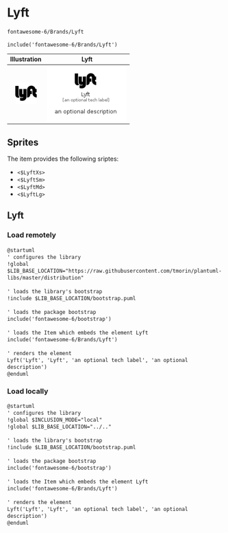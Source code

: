 # Lyft


```text
fontawesome-6/Brands/Lyft
```

```text
include('fontawesome-6/Brands/Lyft')
```



| Illustration | Lyft |
| :---: | :---: |
| ![illustration for Illustration](../../fontawesome-6/Brands/Lyft.png) | ![illustration for Lyft](../../fontawesome-6/Brands/Lyft.Local.png) |



## Sprites
The item provides the following sriptes:

- `<$LyftXs>`
- `<$LyftSm>`
- `<$LyftMd>`
- `<$LyftLg>`





## Lyft

### Load remotely
```plantuml
@startuml
' configures the library
!global $LIB_BASE_LOCATION="https://raw.githubusercontent.com/tmorin/plantuml-libs/master/distribution"

' loads the library's bootstrap
!include $LIB_BASE_LOCATION/bootstrap.puml

' loads the package bootstrap
include('fontawesome-6/bootstrap')

' loads the Item which embeds the element Lyft
include('fontawesome-6/Brands/Lyft')

' renders the element
Lyft('Lyft', 'Lyft', 'an optional tech label', 'an optional description')
@enduml
```

### Load locally
```plantuml
@startuml
' configures the library
!global $INCLUSION_MODE="local"
!global $LIB_BASE_LOCATION="../.."

' loads the library's bootstrap
!include $LIB_BASE_LOCATION/bootstrap.puml

' loads the package bootstrap
include('fontawesome-6/bootstrap')

' loads the Item which embeds the element Lyft
include('fontawesome-6/Brands/Lyft')

' renders the element
Lyft('Lyft', 'Lyft', 'an optional tech label', 'an optional description')
@enduml
```


